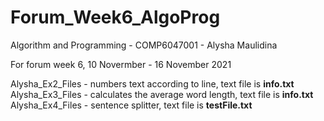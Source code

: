 # Forum_Week6_AlgoProg
Algorithm and Programming - COMP6047001 - Alysha Maulidina

For forum week 6, 10 Novermber - 16 November 2021

Alysha_Ex2_Files - numbers text according to line, text file is <b>info.txt</b>
Alysha_Ex3_Files - calculates the average word length, text file is <b>info.txt</b>
Alysha_Ex4_Files - sentence splitter, text file is <b>testFile.txt</b>
